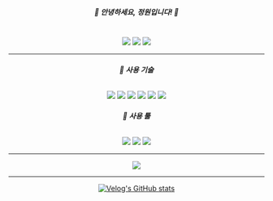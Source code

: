  <!DOCTYPE html>
<html>
<head>
<meta charset = "UTF-8">
</head>
<body>

<div style="margin: 40px;" align = "center">


<h5>👋 안녕하세요, 정원입니다! 👋</h5>


</div>

 

<div align="center">


<a href="https://www.notion.so/hortus/Hortus-8da5b01299484c5482e800e04d659f3a"><img src="https://img.shields.io/badge/노션-000000?style=float-square&logo=Notion&logoColor=white"/></a>
<a href="https://velog.io/@hee_hortus"><img src="https://img.shields.io/badge/벨로그-20C997?style=flat-square&logo=Velog&logoColor=white"/></a>
<a href="mailto:hee.hortus@gmail.com"><img src="https://img.shields.io/badge/지메일-EA4335?style=flat-square&logo=Gmail&logoColor=white&link=mailto:hee.hortus@gmail.com"/></a>

<hr/>


<div align = "center">
<h6><b> 📖 사용 기술 </b></h6>


<img src="https://img.shields.io/badge/C++-00599C?style=flat-square&logo=Cplusplus&logoColor=white"/>
<img src="https://img.shields.io/badge/C Sharp-239120?style=flat-square&logo=csharp&logoColor=white"/>
<img src="https://img.shields.io/badge/HTML-E34F26?style=flat-square&logo=HTML5&logoColor=white"/>
<img src="https://img.shields.io/badge/CSS-1572B6?style=flat-square&logo=CSS3&logoColor=white"/>
<img src="https://img.shields.io/badge/JavaScript-F7DF1E?style=flat-square&logo=JavaScript&logoColor=white"/>
<img src="https://img.shields.io/badge/PHP-777BB4?style=flat-square&logo=PHP&logoColor=white"/>

<h6><b> 📌 사용 툴 </b> </h6>
<img src="https://img.shields.io/badge/UNITY-FFFFFF?style=flat&logo=Unity&logoColor=black"/>
<img src="https://img.shields.io/badge/PhotoShop-31A8FF?style=flat&logo=AdobePhotoshop&logoColor=white"/>
<img src="https://img.shields.io/badge/Wireshark-1679A7?style=flat&logo=Wireshark&logoColor=white"/>


</div>

<hr>


<img align = "center" src="https://github-readme-stats.vercel.app/api?username=heehortus&show_icons=true&theme=cobalt&bg_color=white"/>

<hr>

[![Velog's GitHub stats](https://velog-readme-stats.vercel.app/api?name=hee_hortus)](https://velog.io/@hee_hortus)
